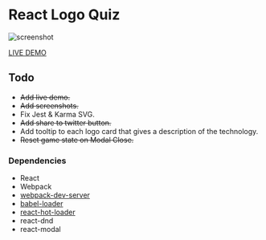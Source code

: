 # React Logo Quiz

![screenshot](https://raw.githubusercontent.com/qualitydixon/react-logo-quiz/master/res/screenshots/react_quiz_screen_1.png)

[LIVE DEMO](http://qualitydixon.github.io/react-logo-quiz/)

## Todo

- ~~Add live demo.~~
- ~~Add screenshots.~~
- Fix Jest & Karma SVG.
- ~~Add share to twitter button.~~
- Add tooltip to each logo card that gives a description of the technology.
- ~~Reset game state on Modal Close.~~

### Dependencies

* React
* Webpack
* [webpack-dev-server](https://github.com/webpack/webpack-dev-server)
* [babel-loader](https://github.com/babel/babel-loader)
* [react-hot-loader](https://github.com/gaearon/react-hot-loader)
* react-dnd
* react-modal

